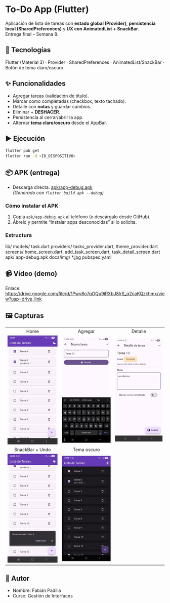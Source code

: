 # To-Do App (Flutter)

Aplicación de lista de tareas con **estado global (Provider)**, **persistencia local (SharedPreferences)** y **UX con AnimatedList + SnackBar**.  
Entrega final – Semana 8.

## 🧰 Tecnologías
Flutter (Material 3) · Provider · SharedPreferences · AnimatedList/SnackBar · Botón de tema claro/oscuro

## ✨ Funcionalidades
- Agregar tareas (validación de título).
- Marcar como completadas (checkbox, texto tachado).
- Detalle con **notas** y guardar cambios.
- Eliminar + **DESHACER**.
- Persistencia al cerrar/abrir la app.
- Alternar **tema claro/oscuro** desde el AppBar.

## ▶️ Ejecución
```bash
flutter pub get
flutter run -d <ID_DISPOSITIVO>
```

## 📦 APK (entrega)

- Descarga directa: [apk/app-debug.apk](apk/app-debug.apk)  
  *(Generado con `flutter build apk --debug`)*

### Cómo instalar el APK
1. Copia `apk/app-debug.apk` al teléfono (o descárgalo desde GitHub).
2. Ábrelo y permite “Instalar apps desconocidas” si lo solicita.

### Estructura

lib/
  models/ task.dart
  providers/ tasks_provider.dart, theme_provider.dart
  screens/ home_screen.dart, add_task_screen.dart, task_detail_screen.dart
apk/ app-debug.apk
docs/img/ *.jpg
pubspec.yaml

## 📹 Video (demo)

Enlace: https://drive.google.com/file/d/1Pwv8o7qOQu9iRXbJ8lrS_q2caKQzkhmx/view?usp=drive_link

## 🖼️ Capturas

<table>
  <tr>
    <td align="center">Home</td>
    <td align="center">Agregar</td>
    <td align="center">Detalle</td>
  </tr>
  <tr>
    <td><img src="docs/img/home.jpg" alt="Home" width="250"/></td>
    <td><img src="docs/img/add.jpg" alt="Agregar" width="250"/></td>
    <td><img src="docs/img/detail.jpg" alt="Detalle" width="250"/></td>
  </tr>
  <tr>
    <td align="center">SnackBar + Undo</td>
    <td align="center">Tema oscuro</td>
    <td></td>
  </tr>
  <tr>
    <td><img src="docs/img/undo.jpg" alt="Undo" width="250"/></td>
    <td><img src="docs/img/dark.jpg" alt="Dark mode" width="250"/></td>
    <td></td>
  </tr>
</table>

## 👤 Autor
- Nombre: Fabián Padilla  
- Curso: Gestión de Interfaces 
